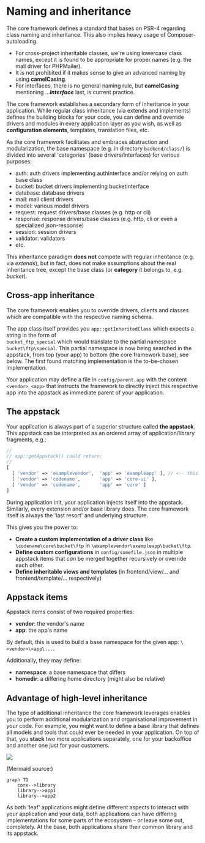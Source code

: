 # Naming and inheritance

The core framework defines a standard that bases on PSR-4 regarding class naming and inheritance.
This also implies heavy usage of Composer-autoloading.

- For cross-project inheritable classes, we're using lowercase class names, except it is found to be appropriate for proper names (e.g. the mail driver for PHPMailer).
- It is not prohibited if it makes sense to give an advanced naming by using **camelCasing**.
- For interfaces, there is no general naming rule, but **camelCasing** mentioning ...***Interface*** last, is current practice.

The core framework establishes a secondary form of inheritance in your application.
While regular class inheritance (via extends and implements) defines the building blocks for your code, you can define and override drivers and modules in every application layer as you wish, as well as **configuration elements**, templates, translation files, etc.

As the core framework facilitates and embraces abstraction and modularization, the base namespace (e.g. in directory `backend/class/`) is divided into several 'categories' (base drivers/interfaces) for various purposes:

- auth: auth drivers implementing authInterface and/or relying on auth base class
- bucket: bucket drivers implementing bucketInterface
- database: database drivers
- mail: mail client drivers
- model: various model drivers
- request: request drivers/base classes (e.g. http or cli)
- response: response drivers/base classes (e.g. http, cli or even a specialized json-response)
- session: session drivers
- validator: validators
- etc.

This inheritance paradigm **does not** compete with regular inheritance (e.g. via *extends*), but in fact, does not make assumptions about the real inheritance tree, except the base class (or **category** it belongs to, e.g. *bucket*).

## Cross-app inheritance

The core framework enables you to override drivers, clients and classes which are compatible with the respective naming schema.

The app class itself provides you `app::getInheritedClass` which expects a string in the form of  
`bucket_ftp_special` which would translate to the partial namespace `bucket\ftp\special`.
This partial namespace is now being searched in the appstack, from top (your app) to bottom (the core framework base), see below.
The first found matching implementation is the to-be-chosen implementation.

Your application may define a file in `config/parent.app` with the content `<vendor>_<app>` that instructs the framework to directly inject this respective app into the appstack as immediate parent of your application.

## The appstack

Your application is always part of a superior structure called **the appstack**.
This appstack can be interpreted as an ordered array of application/library fragments, e.g.:

~~~php
//
// app::getAppstack() could return:
//
[
  [ 'vendor' => 'examplevendor',  'app' => 'exampleapp' ], // <-- this is your application
  [ 'vendor' => 'codename',       'app' => 'core-ui' ],
  [ 'vendor' => 'codename',       'app' => 'core' ]
]
~~~

During application init, your application injects itself into the appstack. Similarly, every extension and/or base library does.
The core framework itself is always the 'last resort' and underlying structure.

This gives you the power to:

- **Create a custom implementation of a driver class** like `\codename\core\bucket\ftp` in `\examplevendor\exampleapp\bucket\ftp`.
- **Define custom configurations** in `config/somefile.json` in multiple appstack items that *can* be merged together recursively or override each other.
- **Define inheritable views and templates** (in frontend/view/... and frontend/template/... respectively)

## Appstack items

Appstack items consist of two required properties:

- **vendor**: the vendor's name
- **app**: the app's name

By default, this is used to build a base namespace for the given app: `\<vendor>\<app\...`.

Additionally, they may define:

- **namespace**: a base namespace that differs
- **homedir**: a differing home directory (might also be relative)

## Advantage of high-level inheritance

The type of additional inheritance the core framework leverages enables you to perform additional modularization and organisational improvement in your code. For example, you might want to define a base library that defines all models and tools that could ever be needed in your application. On top of that, you **stack** two more applications separately, one for your backoffice and another one just for your customers.

[![](https://mermaid.ink/img/eyJjb2RlIjoiZ3JhcGggVERcbiAgICBjb3JlLS0-bGlicmFyeVxuICAgIGxpYnJhcnktLT5hcHAxXG4gICAgbGlicmFyeS0tPmFwcDIiLCJtZXJtYWlkIjp7InRoZW1lIjoiZGVmYXVsdCJ9LCJ1cGRhdGVFZGl0b3IiOmZhbHNlLCJhdXRvU3luYyI6dHJ1ZSwidXBkYXRlRGlhZ3JhbSI6ZmFsc2V9)](https://mermaid.live/edit#eyJjb2RlIjoiZ3JhcGggVERcbiAgICBjb3JlLS0-bGlicmFyeVxuICAgIGxpYnJhcnktLT5hcHAxXG4gICAgbGlicmFyeS0tPmFwcDIiLCJtZXJtYWlkIjoie1xuICBcInRoZW1lXCI6IFwiZGVmYXVsdFwiXG59IiwidXBkYXRlRWRpdG9yIjpmYWxzZSwiYXV0b1N5bmMiOnRydWUsInVwZGF0ZURpYWdyYW0iOmZhbHNlfQ)

(Mermaid source:)

```mermaid
graph TD
    core-->library
    library-->app1
    library-->app2
```

As both 'leaf' applications might define different aspects to interact with your application and your data, both applications can have differing implementations for some parts of the ecosystem - or leave some out, completely.
At the base, both applications share their common library and its appstack.

